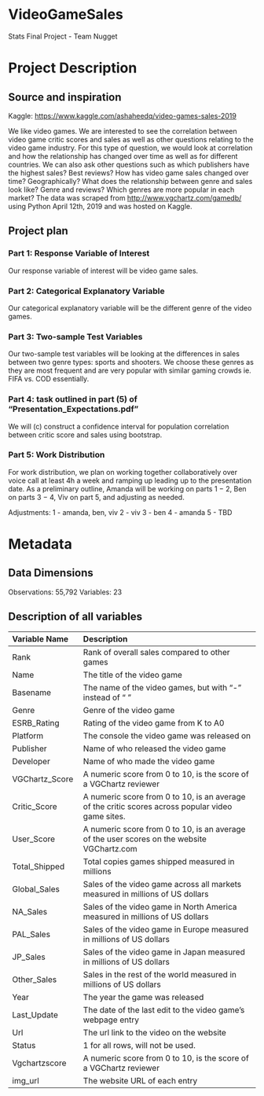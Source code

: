 # VideoGameSales
Stats Final Project - Team Nugget


# Project Description
## Source and inspiration
Kaggle: https://www.kaggle.com/ashaheedq/video-games-sales-2019

We like video games. We are interested to see the correlation between video game critic scores and sales as well as other questions relating to the video game industry. For this type of question, we would look at correlation and how the relationship has changed over time as well as for different countries. We can also ask other questions such as which publishers have the highest sales? Best reviews? How has video game sales changed over time? Geographically? What does the relationship between genre and sales look like? Genre and reviews? Which genres are more popular in each market?
The data was scraped from http://www.vgchartz.com/gamedb/ using Python April 12th, 2019 and was hosted on Kaggle.


## Project plan

### Part 1: Response Variable of Interest
Our response variable of interest will be video game sales.
 
 
### Part 2: Categorical Explanatory Variable 
Our categorical explanatory variable will be the different genre of the video games.
 
 
### Part 3: Two-sample Test Variables
Our two-sample test variables will be looking at the differences in sales between two genre types: sports and shooters. We choose these genres as they are most frequent and are very popular with similar gaming crowds ie. FIFA vs. COD essentially. 
 
 
### Part 4: task outlined in part (5) of “Presentation_Expectations.pdf”
We will (c) construct a confidence interval for population correlation between critic score and sales using bootstrap. 
 
 
### Part 5: Work Distribution
For work distribution, we plan on working together collaboratively over voice call at least 4h a week and ramping up leading up to the presentation date. As a preliminary outline, Amanda will be working on parts 1 − 2, Ben on parts 3 − 4, Viv on part 5, and adjusting as needed. 
  
Adjustments:
1 - amanda, ben, viv
2 - viv
3 - ben
4 - amanda
5 - TBD
  
  
# Metadata
## Data Dimensions
Observations: 55,792
Variables: 23


## Description of all variables

|Variable Name |Description                                            |
|:-------------|:------------------------------------------------------|
|Rank          |Rank of overall sales compared to other games          |
|Name          |The title of the video game                            |
|Basename      |The name of the video games, but with “-” instead of “ ”|
|Genre         |Genre of the video game                                |
|ESRB_Rating   |Rating of the video game from K to A0                  |
|Platform      |The console the video game was released on             |
|Publisher     |Name of who released the video game                    |
|Developer     |Name of who made the video game                        |
|VGChartz_Score |A numeric score from 0 to 10, is the score of a VGChartz reviewer|
|Critic_Score  |A numeric score from 0 to 10, is an average of the critic scores across popular video game sites. |
|User_Score    |A numeric score from 0 to 10, is an average of the user scores on the website VGChartz.com|
|Total_Shipped |Total copies games shipped measured in millions        |
|Global_Sales  |Sales of the video game across all markets measured in millions of US dollars|
|NA_Sales      |Sales of the video game in North America measured in millions of US dollars|
|PAL_Sales     |Sales of the video game in Europe measured in millions of US dollars|
|JP_Sales      |Sales of the video game in Japan measured in millions of US dollars|
|Other_Sales   |Sales in the rest of the world measured in millions of US dollars|
|Year          |The year the game was released                         |
|Last_Update   |The date of the last edit to the video game’s webpage entry|
|Url           |The url link to the video on the website               |
|Status        |1 for all rows, will not be used.                      |
|Vgchartzscore |A numeric score from 0 to 10, is the score of a VGChartz reviewer|
|img_url       |The website URL of each entry                          |
